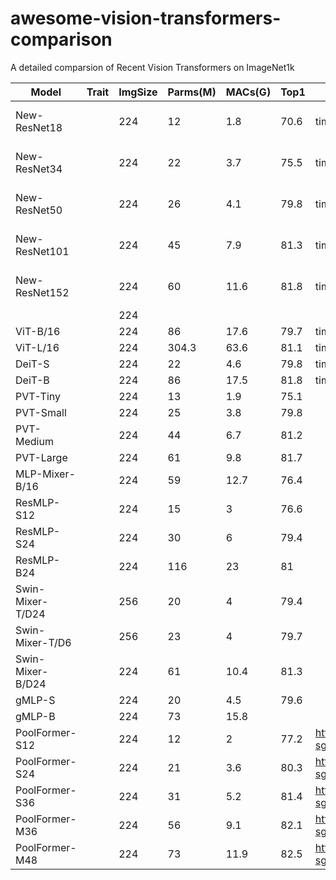 # awesome-vision-transformers-comparison
A detailed  comparsion of Recent Vision Transformers on ImageNet1k

| Model                    | Trait | ImgSize | Parms(M)     | MACs(G)     | Top1        | Code                                  | Publish        |
|--------------------------|-------|---------|--------------|-------------|-------------|---------------------------------------|----------------|
| New-ResNet18             |       | 224     | 12           | 1.8         | 70.6        | timm                                  | 2021 Oct arXiv |
| New-ResNet34             |       | 224     | 22           | 3.7         | 75.5        | timm                                  | 2021 Oct arXiv |
| New-ResNet50             |       | 224     | 26           | 4.1         | 79.8        | timm                                  | 2021 Oct arXiv |
| New-ResNet101            |       | 224     | 45           | 7.9         | 81.3        | timm                                  | 2021 Oct arXiv |
| New-ResNet152            |       | 224     | 60           | 11.6        | 81.8        | timm                                  | 2021 Oct arXiv |
|                          |       | 224     |              |             |             |                                       |                |
| ViT-B/16                 |       | 224     |     86       | 17.6        |     79.7    | timm                                  |                |
|     ViT-L/16             |       | 224     |     304.3    |     63.6    |     81.1    | timm                                  |                |
|        DeiT-S            |       | 224     |     22       |     4.6     |     79.8    | timm                                  |                |
|     DeiT-B               |       | 224     |     86       |     17.5    |     81.8    | timm                                  |                |
|     PVT-Tiny             |       | 224     |     13       |     1.9     |     75.1    |                                       |                |
|     PVT-Small            |       | 224     |     25       |     3.8     |     79.8    |                                       |                |
|     PVT-Medium           |       | 224     |     44       |     6.7     |     81.2    |                                       |                |
|     PVT-Large            |       | 224     |     61       |     9.8     |     81.7    |                                       |                |
|     MLP-Mixer-B/16       |       | 224     |     59       |     12.7    |     76.4    |                                       |                |
|     ResMLP-S12           |       | 224     |     15       |     3       |     76.6    |                                       |                |
|     ResMLP-S24           |       | 224     |     30       |     6       |     79.4    |                                       |                |
|     ResMLP-B24           |       | 224     |     116      |     23      |     81      |                                       |                |
|     Swin-Mixer-T/D24     |       | 256     |     20       |     4       |     79.4    |                                       |                |
|     Swin-Mixer-T/D6      |       | 256     |     23       | 4           |     79.7    |                                       |                |
|     Swin-Mixer-B/D24     |       | 224     |     61       |     10.4    |     81.3    |                                       |                |
|     gMLP-S               |       | 224     |     20       |     4.5     |     79.6    |                                       |                |
|        gMLP-B            |       | 224     | 73           | 15.8        |             |                                       |                |
|     PoolFormer-S12       |       | 224     | 12           | 2           | 77.2        | https://github.com/sail-sg/poolformer | 2022 CVPR      |
|     PoolFormer-S24       |       | 224     |     21       | 3.6         |     80.3    | https://github.com/sail-sg/poolformer | 2022 CVPR      |
|     PoolFormer-S36       |       | 224     | 31           |     5.2     |     81.4    | https://github.com/sail-sg/poolformer | 2022 CVPR      |
|     PoolFormer-M36       |       | 224     | 56           |     9.1     |     82.1    | https://github.com/sail-sg/poolformer | 2022 CVPR      |
|     PoolFormer-M48       |       | 224     | 73           |     11.9    |     82.5    | https://github.com/sail-sg/poolformer | 2022 CVPR      |
